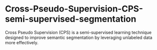 # Cross-Pseudo-Supervision-CPS-semi-supervised-segmentation
Cross Pseudo Supervision (CPS) is a semi-supervised learning technique designed to improve semantic segmentation by leveraging unlabeled data more effectively.
